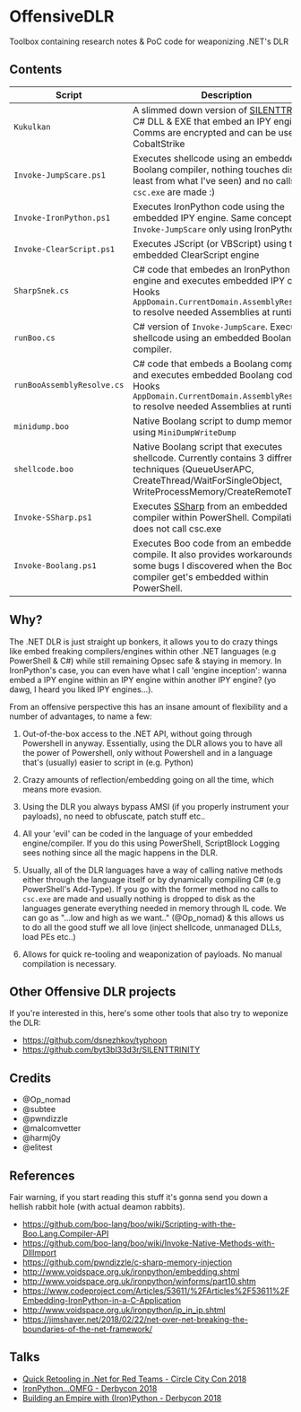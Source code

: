 # OffensiveDLR

Toolbox containing research notes & PoC code for weaponizing .NET's DLR

## Contents

| Script | Description|
| --- | --- |
| `Kukulkan` | A slimmed down version of [SILENTTRINITY](https://github.com/byt3bl33d3r/SILENTTRINITY), C# DLL & EXE that embed an IPY engine. Comms are encrypted and can be used with CobaltStrike |
| `Invoke-JumpScare.ps1` | Executes shellcode using an embedded Boolang compiler, nothing touches disk (at least from what I've seen) and no calls to `csc.exe` are made :) |
| `Invoke-IronPython.ps1`  | Executes IronPython code using the embedded IPY engine. Same concept as `Invoke-JumpScare` only using IronPython. |
| `Invoke-ClearScript.ps1` | Executes JScript (or VBScript) using the embedded ClearScript engine |
| `SharpSnek.cs` | C# code that embedes an IronPython engine and executes embedded IPY code.  Hooks `AppDomain.CurrentDomain.AssemblyResolve` to resolve needed Assemblies at runtime. | 
| `runBoo.cs` | C# version of `Invoke-JumpScare`. Executes shellcode using an embedded Boolang compiler.|
| `runBooAssemblyResolve.cs` | C# code that embeds a Boolang compiler and executes embedded Boolang code. Hooks `AppDomain.CurrentDomain.AssemblyResolve` to resolve needed Assemblies at runtime.|
| `minidump.boo` | Native Boolang script to dump memory using `MiniDumpWriteDump` |
| `shellcode.boo`| Native Boolang script that executes shellcode. Currently contains 3 diffrent techniques (QueueUserAPC, CreateThread/WaitForSingleObject, WriteProcessMemory/CreateRemoteThread) |
| `Invoke-SSharp.ps1` | Executes [SSharp](https://github.com/PetroProtsyk/SSharp) from an embedded compiler within PowerShell. Compilation does not call csc.exe
| `Invoke-Boolang.ps1` | Executes Boo code from an embedded compile. It also provides workarounds for some bugs I discovered when the Boolang compiler get's embedded within PowerShell.

## Why?
The .NET DLR is just straight up bonkers, it allows you to do crazy things like embed freaking compilers/engines within other .NET languages (e.g PowerShell & C#) while still remaining Opsec safe & staying in memory.
In IronPython's case, you can even have what I call 'engine inception': wanna embed a IPY engine within an IPY engine within another IPY engine? (yo dawg, I heard you liked IPY engines...).

From an offensive perspective this has an insane amount of flexibility and a number of advantages, to name a few:

1. Out-of-the-box access to the .NET API, without going through Powershell in anyway. Essentially, using the DLR allows you to have all the power of Powershell, only without Powershell and in a language that's (usually) easier to script in (e.g. Python)

2. Crazy amounts of reflection/embedding going on all the time, which means more evasion.

3. Using the DLR you always bypass AMSI (if you properly instrument your payloads), no need to obfuscate, patch stuff etc..

4. All your 'evil' can be coded in the language of your embedded engine/compiler. If you do this using PowerShell, ScriptBlock Logging sees nothing since all the magic happens in the DLR.

5. Usually, all of the DLR languages have a way of calling native methods either through the language itself or by dynamically compiling C# (e.g PowerShell's Add-Type).
   If you go with the former method no calls to `csc.exe` are made and usually nothing is dropped to disk as the languages generate everything needed in memory through IL code.
   We can go as "...low and high as we want.." (@Op_nomad) & this allows us to do all the good stuff we all love (inject shellcode, unmanaged DLLs, load PEs etc..)

6. Allows for quick re-tooling and weaponization of payloads. No manual compilation is necessary.

## Other Offensive DLR projects

If you're interested in this, here's some other tools that also try to weponize the DLR:

- https://github.com/dsnezhkov/typhoon
- https://github.com/byt3bl33d3r/SILENTTRINITY

## Credits
 - @Op_nomad
 - @subtee
 - @pwndizzle
 - @malcomvetter
 - @harmj0y
 - @elitest

##  References

Fair warning, if you start reading this stuff it's gonna send you down a hellish rabbit hole (with actual deamon rabbits).

- https://github.com/boo-lang/boo/wiki/Scripting-with-the-Boo.Lang.Compiler-API
- https://github.com/boo-lang/boo/wiki/Invoke-Native-Methods-with-DllImport
- https://github.com/pwndizzle/c-sharp-memory-injection
- http://www.voidspace.org.uk/ironpython/embedding.shtml
- http://www.voidspace.org.uk/ironpython/winforms/part10.shtm
- https://www.codeproject.com/Articles/53611/%2FArticles%2F53611%2FEmbedding-IronPython-in-a-C-Application
- http://www.voidspace.org.uk/ironpython/ip_in_ip.shtml
- https://jimshaver.net/2018/02/22/net-over-net-breaking-the-boundaries-of-the-net-framework/

## Talks

- [Quick Retooling in .Net for Red Teams - Circle City Con 2018](https://www.youtube.com/watch?v=XjNm99mQmKo)
- [IronPython...OMFG - Derbycon 2018](https://www.youtube.com/watch?v=NaFiAx737qgv)
- [Building an Empire with (Iron)Python - Derbycon 2018](https://www.youtube.com/watch?v=C04TD4dVLSk)
